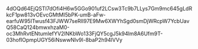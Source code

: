 4dOQd64EjQSTI7dOfi4H6w5GGo901uf2LCsw3Tc9b7LLys7Gm9mc645gLdRkcF1pw813vOEvcGMtMI5bPK-umB-aFw-earfuW95ITwusf43FJWW7seRlI97E9Mw6XWYhSgd0smDjWRcpW7YcbUavQ58CaQ124bmwxhzaM0-oc3MhRvtENtumIefYV2lNKbWo133FjQY5cgJ5k94lm8A6Ufm9T-03hofIOpmpUGY56iNswwNlv9l-8baP2h94lVVy
